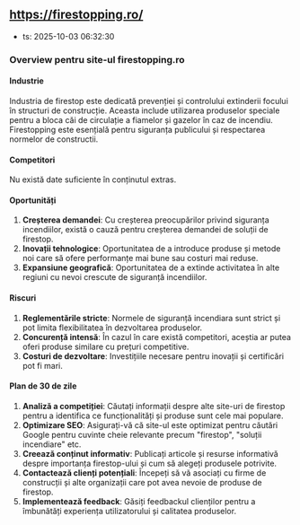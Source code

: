 ## https://firestopping.ro/

- ts: 2025-10-03 06:32:30

### Overview pentru site-ul firestopping.ro

#### Industrie
Industria de firestop este dedicată prevenției și controlului extinderii focului în structuri de construcție. Aceasta include utilizarea produselor speciale pentru a bloca căi de circulație a fiamelor și gazelor în caz de incendiu. Firestopping este esențială pentru siguranța publicului și respectarea normelor de constructii.

#### Competitori
Nu există date suficiente în conținutul extras.

#### Oportunități
1. **Creșterea demandei**: Cu creșterea preocupărilor privind siguranța incendiilor, există o cauză pentru creșterea demandei de soluții de firestop.
2. **Inovații tehnologice**: Oportunitatea de a introduce produse și metode noi care să ofere performanțe mai bune sau costuri mai reduse.
3. **Expansiune geografică**: Oportunitatea de a extinde activitatea în alte regiuni cu nevoi crescute de siguranță incendiilor.

#### Riscuri
1. **Reglementările stricte**: Normele de siguranță incendiara sunt strict și pot limita flexibilitatea în dezvoltarea produselor.
2. **Concurență intensă**: În cazul în care există competitori, aceștia ar putea oferi produse similare cu prețuri competitive.
3. **Costuri de dezvoltare**: Investițiile necesare pentru inovații și certificări pot fi mari.

#### Plan de 30 de zile
1. **Analiză a competiției**: Căutați informații despre alte site-uri de firestop pentru a identifica ce funcționalități și produse sunt cele mai populare.
2. **Optimizare SEO**: Asigurați-vă că site-ul este optimizat pentru căutări Google pentru cuvinte cheie relevante precum "firestop", "soluții incendiare" etc.
3. **Creează conținut informativ**: Publicați articole și resurse informativă despre importanța firestop-ului și cum să alegeți produsele potrivite.
4. **Contactează clienți potențiali**: Începeți să vă asociați cu firme de construcții și alte organizații care pot avea nevoie de produse de firestop.
5. **Implementează feedback**: Găsiți feedbackul clienților pentru a îmbunătăți experiența utilizatorului și calitatea produselor.
